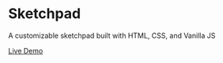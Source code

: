 # Sketchpad

A customizable sketchpad built with HTML, CSS, and Vanilla JS

[Live Demo](https://akirazian.github.io/etch-a-sketch/)
